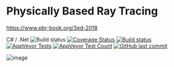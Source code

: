 # Physically Based Ray Tracing
https://www.pbr-book.org/3ed-2018

C# / .Net
![Build status](https://github.com/fremag/pbrt/actions/workflows/dotnet.yml/badge.svg) [![Coverage Status](https://coveralls.io/repos/github/fremag/pbrt/badge.svg?branch=main)](https://coveralls.io/github/fremag/pbrt?branch=main) [![Build status](https://ci.appveyor.com/api/projects/status/2is4b90vt9qmw2v3?svg=true)](https://ci.appveyor.com/project/fremag/pbrt) [![AppVeyor Tests](http://teststatusbadge.azurewebsites.net/api/status/fremag/pbrt)](https://ci.appveyor.com/project/fremag/pbrt/build/tests) [![AppVeyor Test Count](https://img.shields.io/appveyor/tests/fremag/pbrt)](https://ci.appveyor.com/project/fremag/pbrt/build/tests) [![GitHub last commit](https://img.shields.io/github/last-commit/fremag/pbrt)](https://github.com/fremag/pbrt/graphs/commit-activity)


![image](https://user-images.githubusercontent.com/14943271/193468276-3d3b3ba7-3d2c-4abc-96a2-46d7447a4ff6.png)
